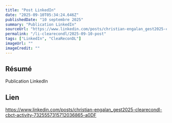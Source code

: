 ```yaml
---
title: "Post LinkedIn"
date: "2025-09-10T05:34:24.646Z"
publishedDate: "10 septembre 2025"
summary: "Publication LinkedIn"
sourceUrl: "https://www.linkedin.com/posts/christian-engalan_gest2025-clearecondl-cbct-activity-7325557315712036865-a0DF"
permalink: "/li-clearecondl/2025-09-10-post"
tags: ["LinkedIn", "CleaReconDL"]
imageUrl: ""
imageCredit: ""
---
```


## Résumé

Publication LinkedIn

## Lien

https://www.linkedin.com/posts/christian-engalan_gest2025-clearecondl-cbct-activity-7325557315712036865-a0DF
